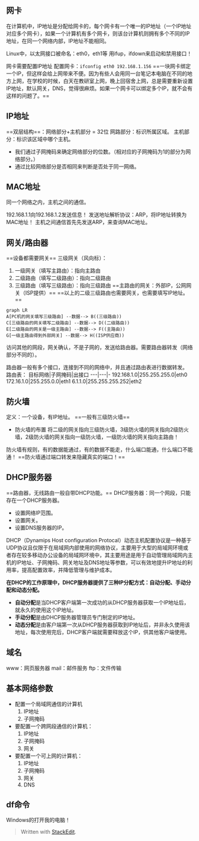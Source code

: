 ## 网卡
在计算机中，IP地址是分配给网卡的，每个网卡有一个唯一的IP地址（一个IP地址对应多个网卡），如果一个计算机有多个网卡，则该台计算机则拥有多个不同的IP地址，在同一个网络内部，IP地址不能相同。

Linux中，以太网接口被命名：eth0，eth1等
用ifup，ifdown来启动和禁用接口！


网卡需要配置IP地址
配置网卡：`ifconfig eth0 192.168.1.156`
==一块网卡绑定一个IP，但这样会给上网带来不便。因为有些人会用同一台笔记本电脑在不同的地方上网，在学校的时候，白天在教研室上网，晚上回宿舍上网，总是需要重新设置IP地址，默认网关，DNS，觉得很麻烦。如果一个网卡可以绑定多个IP，就不会有这样的问题了。==
## IP地址
==双层结构==：网络部分+主机部分 = 32位
网路部分：标识所属区域。
主机部分：标识该区域中哪个主机。
- 我们通过子网掩码来确定网络部分的位数。（相对应的子网掩码为1的部分为网络部分。）
- 通过比较网络部分是否相同来判断是否处于同一网络。
##  MAC地址
同一个网络之内，主机之间的通信。

192.168.1.1向192.168.1.2发送信息！
发送地址解析协议：ARP，将IP地址转换为MAC地址！
主机之间通信首先先发送ARP，来查询MAC地址。
## 网关/路由器
==设备都需要网关==
三级网关（风向标）：
1. 一级网关（填写主路由）：指向主路由
2. 二级路由（填写二级路由）：指向二级路由
3. 三级路由（填写三级路由）：指向三级路由
==主路由的网关：外部IP，公网网关（ISP提供）==
==以上的二级三级路由也需要网关，也需要填写IP地址。==

```mermaid
graph LR
A[PC机的网关填写三级路由] --数据--> B((三级路由))
C[三级路由的网关填写二级路由] --数据--> D((二级路由))
E[二级路由的网关是一级主路由] --数据--> F((主路由))
G[一级主路由得到外部网关] --数据--> H((ISP供应商))
```
访问其他的网段，网关确认，不是子网的，发送给路由器。需要路由器转发（网络部分不同的）。

路由器一般有多个接口，连接到不同的网络中，并且通过路由表进行数据转发。
路由表：
目标网络|子网掩码|出接口
---|---|-
192.168.1.0|255.255.255.0|eth0
172.16.1.0|255.255.0.0|eth1
6.1.1.0|255.255.255.252|eth2
##  防火墙
定义：一个设备，有IP地址。
==一般有三级防火墙==
- 防火墙的布置
将二级的网关指向三级防火墙，3级防火墙的网关指向2级防火墙，2级防火墙的网关指向一级防火墙，一级防火墙的网关指向主路由！

防火墙有规则，有的数据能通过，有的数据不能走，什么端口能通，什么端口不能通！
==防火墙通过端口转发来隐藏真实的端口！==

## DHCP服务器
==路由器，无线路由一般自带DHCP功能。==
DHCP服务器：同一个网段，只能存在一个DHCP服务器。
- 设置网络IP范围。
- 设置网关。
- 设置DNS服务器的IP。

DHCP（Dynamips Host configuration Protocal）动态主机配置协议是一种基于UDP协议且仅限于在局域网内部使用的网络协议，主要用于大型的局域网环境或者存在较多移动办公设备的局域网环境中，其主要用途是用于自动管理局域网内主机的IP地址、子网掩码、网关地址及DNS地址等参数，可以有效地提升IP地址的利用率，提高配置效率，并降低管理与维护成本。

**在DHCP的工作原理中，DHCP服务器提供了三种IP分配方式：自动分配、手动分配和动态分配。**

-   **自动分配**是当DHCP客户端第一次成功的从DHCP服务器获取一个IP地址后，就永久的使用这个IP地址。
-   **手动分配**是由DHCP服务器管理员专门制定的IP地址。
-   **动态分配**是由客户端第一次从DHCP服务器获取到IP地址后，并非永久使用该地址，每次使用完后，DHCP客户端就需要释放这个IP，供其他客户端使用。
## 域名
www：网页服务器
mail：邮件服务
ftp：文件传输
## 基本网络参数
- 配置一个局域网通信的计算机
	1. IP地址
	2. 子网掩码
- 要配置一个跨网段通信的计算机：
	1. IP地址
	2. 子网掩码
	3. 网关
- 要配置一个可上网的计算机：
	1. IP地址
	2. 子网掩码
	3. 网关
	4. DNS
## df命令
Windows的打开我的电脑！
> Written with [StackEdit](https://stackedit.io/).
<!--stackedit_data:
eyJoaXN0b3J5IjpbMTQ3MDAzNzU4MF19
-->